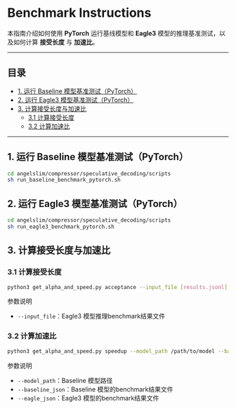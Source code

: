 # Benchmark Instructions

本指南介绍如何使用 **PyTorch** 运行基线模型和 **Eagle3** 模型的推理基准测试，以及如何计算 **接受长度** 与 **加速比**。

---

## 目录
- [1. 运行 Baseline 模型基准测试（PyTorch）](#1-运行-baseline-模型基准测试pytorch)
- [2. 运行 Eagle3 模型基准测试（PyTorch）](#2-运行-eagle3-模型基准测试pytorch)
- [3. 计算接受长度与加速比](#3-计算接受长度与加速比)
  - [3.1 计算接受长度](#31-计算接受长度)
  - [3.2 计算加速比](#32-计算加速比)

---

## 1. 运行 Baseline 模型基准测试（PyTorch）

```bash
cd angelslim/compressor/speculative_decoding/scripts
sh run_baseline_benchmark_pytorch.sh
```

## 2. 运行 Eagle3 模型基准测试（PyTorch）
```bash
cd angelslim/compressor/speculative_decoding/scripts
sh run_eagle3_benchmark_pytorch.sh
```

## 3. 计算接受长度与加速比
### 3.1 计算接受长度
```bash
python3 get_alpha_and_speed.py acceptance --input_file [results.jsonl]
```
参数说明
*  `--input_file`：Eagle3 模型推理benchmark结果文件

### 3.2 计算加速比
```bash
python3 get_alpha_and_speed.py speedup --model_path /path/to/model --baseline_json [baseline.jsonl] --eagle_json [eagle.jsonl]
```
参数说明
* `--model_path`：Baseline 模型路径
* `--baseline_json`：Baseline 模型的benchmark结果文件
* `--eagle_json`：Eagle3 模型的benchmark结果文件
